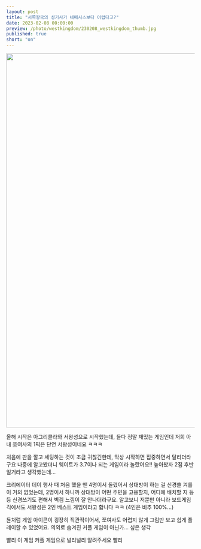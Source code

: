 ```yaml
---
layout: post
title: "서쪽왕국의 성기사가 네메시스보다 어렵다고?"
date: 2023-02-08 00:00:00
preview: /photo/westkingdom/230208_westkingdom_thumb.jpg
published: true
short: "on"
---
```


<img src="/photo/westkingdom/230208_westkingdom2.jpg" width="1000">





올해 시작은 아그리콜라와 서왕성으로 시작했는데,
들다 정말 재밌는 게임인데 저희 아내 쪼여사의 1픽은 단연 서왕성이네요 ㅋㅋㅋ

처음에 판을 깔고 세팅하는 것이 조금 귀찮긴한데, 막상 시작하면 집중하면서 달리더라구요
나중에 알고봤더니 웨이트가 3.7이나 되는 게임이라 놀랐어요!! 높아봤자 2점 후반일거라고 생각했는데...

크리에이터 데이 행사 때 처음 했을 땐 4명이서 돌렸어서 상대방이 하는 걸 신경쓸 겨를이 거의 없었는데,
2명이서 하니까 상대방이 어떤 주민을 고용할지, 어디에 배치할 지 등등 신경쓰기도 편해서 벽겜 느낌이 잘 안나더라구요.
알고보니 저뿐만 아니라 보드게임긱에서도 서왕성은 2인 베스트 게임이라고 합니다 ㅋㅋ (4인은 비추 100%...)

듄처럼 게임 아이콘이 굉장히 직관적이어서, 쪼여사도 어렵지 않게 그림만 보고 쉽게 플레이할 수 있었어요.
의외로 숨겨진 커플 게임이 아닌가... 싶은 생각

빨리 이 게임 커플 게임으로 널리널리 알려주세요 빨리
